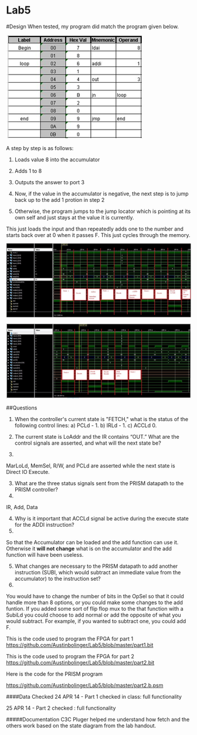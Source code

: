 Lab5
==============

#Design
When tested, my program did match the program given below.

![Program 1](https://github.com/Austinbolinger/Lab5/blob/master/program1.JPG?raw=true "Program 1")

A step by step is as follows:

1) Loads value 8 into the accumulator

2) Adds 1 to 8

3) Outputs the answer to port 3

4) Now, if the value in the accumulator is negative, the next step is to jump back up to the add 1 protion in step 2

5) Otherwise, the program jumps to the jump locator which is pointing at its own self and just stays at the value it is currently.

This just loads the input and than repeatedly adds one to the number and starts back over at 0 when it passes F. This just cycles through the memory.

![instructions from 000-100ns](https://github.com/Austinbolinger/Lab5/blob/master/instructions0-100ns.JPG?raw=true "instructions from 000-100ns")

![instructions from 100-200ns](https://github.com/Austinbolinger/Lab5/blob/master/instructions100-200ns.JPG?raw=true "instructions from 100-200ns")


##Questions
1. When the controller's current state is "FETCH," what is the status of the following control lines: a) PCLd - 1. b) IRLd - 1. c) ACCLd 0.

2. The current state is LoAddr and the IR contains “OUT.”  What are the control signals are asserted, and what will the next state be?
3. 
MarLoLd, MemSel, R/W, and PCLd are asserted while the next state is Direct IO Execute.

3. What are the three status signals sent from the PRISM datapath to the PRISM controller?
4. 
IR, Add, Data

4. Why is it important that ACCLd signal be active during the execute state for the ADDI instruction?
5. 
So that the Accumulator can be loaded and the add function can use it. Otherwise it **will not change**
what is on the accumulator and the add function will have been useless. 

5. What changes are necessary to the PRISM datapath to add another instruction (SUBI, which would subtract an immediate value from the accumulator) to the instruction set?
6. 
You would have to change the number of bits in the OpSel so that it could handle more than 8 options, or you could make some changes to the add funtion. If you added some sort of flip flop mux to the that function with a SubiLd you could choose to add normal or add the opposite of what you would subtract. For example, if you wanted to subtract one, you could add F. 

This is the code used to program the FPGA for part 1
https://github.com/Austinbolinger/Lab5/blob/master/part1.bit

This is the code used to program the FPGA for part 2
https://github.com/Austinbolinger/Lab5/blob/master/part2.bit

Here is the code for the PRISM program

https://github.com/Austinbolinger/Lab5/blob/master/part2.b.psm

####Data Checked
24 APR 14 - Part 1 checked in class: full functionality

25 APR 14 - Part 2 checked : full functionality

#####Documentation
C3C Pluger helped me understand how fetch and the others work based on the state diagram from the lab handout.
